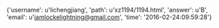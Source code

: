 {'username': u'lichengjiang', 'path': u'xz1194/1194.html', 'answer': u'B', 'email': u'iamlockelightning@gmail.com', 'time': '2016-02-24:09:59:28'}